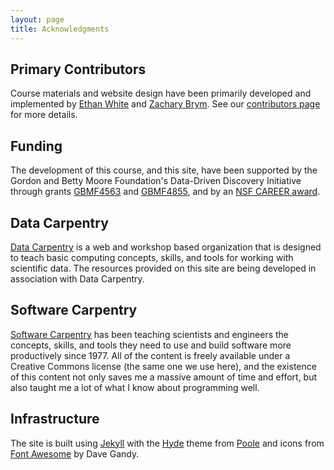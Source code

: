 ```yaml
---
layout: page
title: Acknowledgments
---
```


## Primary Contributors

Course materials and website design have been primarily developed and
implemented by [Ethan White](http://ethanwhite.org) and [Zachary Brym](http://zackbrym.weecology.org/). See our [contributors page](https://github.com/datacarpentry/semester-biology/graphs/contributors) for more 
details.

## Funding

The development of this course, and this site, have been supported by the Gordon
and Betty Moore Foundation's Data-Driven Discovery Initiative through grants
[GBMF4563](https://www.moore.org/grants/list/GBMF4563) and [GBMF4855](https://www.moore.org/grants/list/GBMF4855), and by an [NSF CAREER award](http://nsf.gov/awardsearch/showAward?AWD_ID=0953694).

## Data Carpentry

[Data Carpentry](http://datacarpentry.org/) is a web and workshop based organization that is designed to teach 
basic computing concepts, skills, and tools for working with scientific data. 
The resources provided on this site are being developed in association with Data 
Carpentry.

## Software Carpentry

[Software Carpentry](http://software-carpentry.org) has been teaching scientists and engineers the concepts, skills, 
and tools they need to use and build software more productively since 1977. All 
of the content is freely available under a Creative Commons license (the same 
one we use here), and the existence of this content not only saves me a massive 
amount of time and effort, but also taught me a lot of what I know about 
programming well.

## Infrastructure

The site is built using [Jekyll](http://jekyllrb.com/) with the [Hyde](http://hyde.getpoole.com/) theme from [Poole](http://getpoole.com/) 
and icons from [Font Awesome](http://fontawesome.io) by Dave Gandy.
